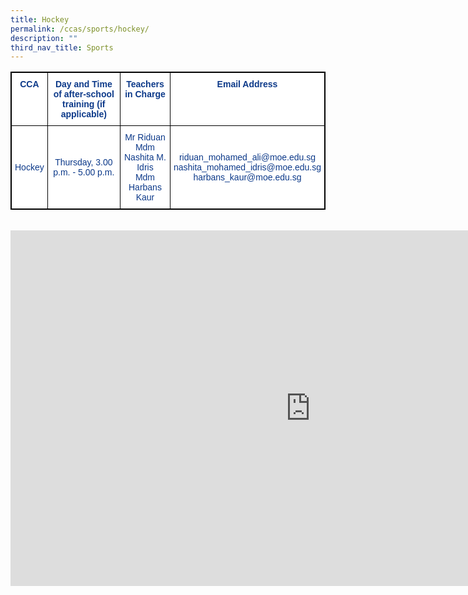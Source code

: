 ```yaml
---
title: Hockey
permalink: /ccas/sports/hockey/
description: ""
third_nav_title: Sports
---
```


<style type="text/css">
.tg  {border-collapse:collapse;border-spacing:0;}
.tg td{border-color:black;border-style:solid;border-width:1px;font-family:Arial, sans-serif;font-size:14px;
  overflow:hidden;padding:10px 5px;word-break:normal;}
.tg th{border-color:black;border-style:solid;border-width:1px;font-family:Arial, sans-serif;font-size:14px;
  font-weight:normal;overflow:hidden;padding:10px 5px;word-break:normal;}
.tg .tg-m9di{background-color:#FFF;color:#0C3989;text-align:center;vertical-align:middle}
.tg .tg-pg9x{background-color:#FFF;color:#0C3989;font-weight:bold;text-align:center;vertical-align:top}
</style>
<table class="tg" style="border: 1px solid black" >
<thead>
  <tr style="border: 1px solid black">
    <th class="tg-pg9x" style="border: 1px solid black">CCA</th>
    <th class="tg-pg9x" style="border: 1px solid black">Day and Time of after-school training (if applicable)</th>
    <th class="tg-pg9x" style="border: 1px solid black">Teachers in Charge</th>
    <th class="tg-pg9x" style="border: 1px solid black">Email Address</th>
  </tr>
</thead>
<tbody>
  <tr style="border: 1px solid black">
    <td class="tg-m9di" style="border: 1px solid black">Hockey</td>
    <td class="tg-m9di" style="border: 1px solid black">Thursday, 3.00 p.m. - 5.00 p.m.<br></td>
    <td class="tg-m9di" style="border: 1px solid black">Mr Riduan<br>Mdm Nashita M. Idris<br>Mdm Harbans Kaur<br></td>
    <td class="tg-m9di" style="border: 1px solid black"> riduan_mohamed_ali@moe.edu.sg<br>nashita_mohamed_idris@moe.edu.sg<br>harbans_kaur@moe.edu.sg</td>
  </tr>
</tbody>
</table><br>

<iframe allowfullscreen="true" height="569" width="960" frameborder="0" src="https://docs.google.com/presentation/d/e/2PACX-1vSFcy0xtbmyboKoXOBa8IHl-q-hbOSe_rhjakEqkzp9a5xKDSwbASbDVa1Vjh9TltSDNO1a1pJnBcO7/embed?start=false&amp;loop=false&amp;delayms=3000"></iframe>